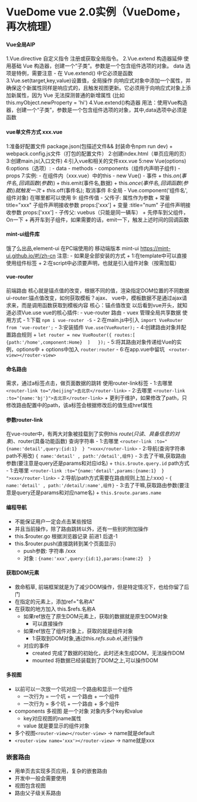 # VueDome vue 2.0实例（VueDome，再次梳理）
#### Vue全局AIP
  1.Vue.directive 自定义指令
  	注册或获取全局指令。
  2.Vue.extend 构造器延伸
	使用基础 Vue 构造器，创建一个“子类”。参数是一个包含组件选项的对象。
  	data 选项是特例，需要注意 - 在 Vue.extend() 中它必须是函数
  3.Vue.set(target,key,value)设置值，全局操作
  	向响应式对象中添加一个属性，并确保这个新属性同样是响应式的，且触发视图更新。它必须用于向响应式对象上添加新属性，因为 Vue 无法探测普通的新增属性 	   (比如 this.myObject.newProperty = 'hi')
  4.Vue.extend()构造器
  	用法：使用Vue构造器，创建一个“子类”，参数是一个包含组件选项的对象，其中,data选项中必须是函数
 #### vue单文件方式 xxx.vue
 1:准备好配置文件 package.json(包描述文件&& 封装命令npm run dev) + webpack.config.js文件（打包的配置文件）
 2:创建index.html（单页应用的页）
 3:创建main.js(入口文件) 
 4:引入vue和相关的文件xxx.vue
 5:new Vue(options)
 6:options（选项）: 
    - data
    - methods
    - components（组件内声明子组件)
    - props
 7:实例:
    - 在组件内（xxx.vue）中的this
    - new Vue()
    - 事件
        + this.$on(事件名,回调函数(参数))
        + this.$emit(事件名,数据)
        + this.$once(事件名,回调函数(参数)) 就触发一次
        + this.$off(事件名); 取消事件
 8:全局
    - Vue.component('组件名',组件对象)  在哪里都可以使用
 9: 组件传值
    - 父传子: 属性作为参数
        + 常量 title="xxx"   子组件声明接收参数 props:['xxx']
        + 变量 :title="num"  子组件声明接收参数 props:['xxx']
    - 子传父: vuebus（只能是同一辆车）
        + 先停车到父组件，On一下
        + 再开车到子组件，如果需要的话，emit一下，触发上述时间的回调函数
#### mint-ui组件库
 饿了么出品,element-ui 在PC端使用的
 移动端版本 mint-ui
 https://mint-ui.github.io/#!/zh-cn
 注意:
    - 如果是全部安装的方式
        + 1:在template中可以直接使用组件标签
        + 2:在script中必须要声明，也就是引入组件对象（按需加载）
 #### vue-router
 前端路由 核心就是锚点值的改变，根据不同的值，渲染指定DOM位置的不同数据
 ui-router:锚点值改变，如何获取模板？ajax、
 vue中，模板数据不是通过ajax请求来，而是调用函数获取到模板内容
 核心：锚点值改变
 以后看到vue开头，就知道必须Vue.use
 vue的核心插件:
    - vue-router 路由
    - vuex 管理全局共享数据
 使用方式
    - 1:下载 `npm i vue-router -S`
    - 2:在main.js中引入 `import VueRouter from 'vue-router';`
    - 3:安装插件 `Vue.use(VueRouter);`
    - 4:创建路由对象并配置路由规则
        + `let router = new VueRouter({ routes:[ {path:'/home',component:Home}  ]   });`
    - 5:将其路由对象传递给Vue的实例，options中
        + options中加入 `router:router`
    - 6:在app.vue中留坑 ` <router-view></router-view>`
 #### 命名路由
 需求，通过a标签点击，做页面数据的跳转
 使用router-link标签
    - 1:去哪里 `<router-link to="/beijing">去北京</router-link>`
    - 2:去哪里 `<router-link :to="{name:'bj'}">去北京</router-link>`
        + 更利于维护，如果修改了path，只修改路由配置中的path，该a标签会根据修改后的值生成href属性
#### 参数router-link
 在vue-router中，有两大对象被挂载到了实例this
 $route(只读、具备信息的对象)、$router(具备功能函数)
 查询字符串
    - 1:去哪里 `<router-link :to="{name:'detail',query:{id:1}  } ">xxx</router-link>`
    - 2:导航(查询字符串path不用改) `{ name:'detail' , path:'/detail',组件}`
    - 3:去了干嘛,获取路由参数(要注意是query还是params和对应id名)
        + `this.$route.query.id`
 path方式
    - 1:去哪里 `<router-link :to="{name:'detail',params:{name:1}  } ">xxx</router-link>`
    - 2:导航(path方式需要在路由规则上加上/:xxx) 
    - `{ name:'detail' , path:'/detail/:name',组件}`
    - 3:去了干嘛,获取路由参数(要注意是query还是params和对应name名)
        + `this.$route.params.name`
#### 编程导航
* 不能保证用户一定会点击某些按钮
* 并且当前操作，除了路由跳转以外，还有一些别的附加操作
* this.$router.go 根据浏览器记录 前进1 后退-1
* this.$router.push(直接跳转到某个页面显示)
    - push参数: 字符串 /xxx
    - 对象 :  `{name:'xxx',query:{id:1},params:{name:2}  }`
#### 获取DOM元素
* 救命稻草, 前端框架就是为了减少DOM操作，但是特定情况下，也给你留了后门
* 在指定的元素上，添加ref="名称A"
* 在获取的地方加入 this.$refs.名称A  
    - 如果ref放在了原生DOM元素上，获取的数据就是原生DOM对象
        + 可以直接操作
    - 如果ref放在了组件对象上，获取的就是组件对象
        + 1:获取到DOM对象,通过this.$refs.sub.$el,进行操作
    - 对应的事件
        + created 完成了数据的初始化，此时还未生成DOM，无法操作DOM
        + mounted 将数据已经装载到了DOM之上,可以操作DOM
#### 多视图
* 以前可以一次放一个坑对应一个路由和显示一个组件
    - 一次行为 = 一个坑 + 一个路由 + 一个组件
    - 一次行为 = 多个坑 + 一个路由 + 多个组件
* components 多视图 是一个对象 对象内多个key和value
    - key对应视图的name属性
    - value 就是要显示的组件对象
* 多个视图`<router-view></router-view>` -> name就是default
* `<router-view name='xxx'></router-view>` -> name就是xxx
### 嵌套路由
* 用单页去实现多页应用，复杂的嵌套路由
* 开发中一般会需要使用
* 视图包含视图
* 路由父子级关系路由

